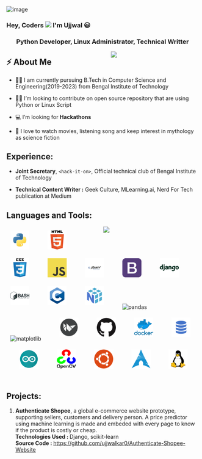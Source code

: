 ![image](https://user-images.githubusercontent.com/55041104/136643713-4cf8338e-2f59-4e2a-ad3b-df62f829e927.png)

### Hey, Coders <img src="https://media.giphy.com/media/hvRJCLFzcasrR4ia7z/giphy.gif" width="25px"> I'm Ujjwal 😃

<!-- <img src="https://media.giphy.com/media/RbDKaczqWovIugyJmW/giphy.gif" width=100% height=30%> -->

### <div align="center"> Python Developer, Linux Administrator, Technical Writter </div>


<img align='right' src="https://media.giphy.com/media/M9gbBd9nbDrOTu1Mqx/giphy.gif" width="230">

## ⚡ About Me

- 👨‍🎓 I am currently pursuing B.Tech in Computer Science and Engineering(2019-2023) from Bengal Institute of Technology

- 👨‍💼 I’m looking to contribute on open source repository that are using Python or Linux Script

- 💻 I’m looking for **Hackathons** 

- 💜 I love to watch movies, listening song and keep interest in mythology as science fiction

## Experience:


* <b>Joint Secretary</b>, `<hack-it-on>`, Official technical club of Bengal Institute of Technology

* <b> Technical Content Writer :</b> Geek Culture, MLearning.ai, Nerd For Tech publication at Medium

## Languages and Tools:
<div>
<img align="right" width="250px" src="https://github-readme-stats.vercel.app/api/top-langs/?username=ujjwalkar0&theme=dracula" >

<img alt="Python" width="50px" style="padding:10px" src="https://raw.githubusercontent.com/github/explore/80688e429a7d4ef2fca1e82350fe8e3517d3494d/topics/python/python.png" />

<img width="20px"/>

<img alt="HTML5" width="50px" style="padding:10px" src="https://raw.githubusercontent.com/github/explore/80688e429a7d4ef2fca1e82350fe8e3517d3494d/topics/html/html.png" />

<img width="20px"/>

<img alt="CSS3" width="50px" style="padding:10px" src="https://raw.githubusercontent.com/github/explore/80688e429a7d4ef2fca1e82350fe8e3517d3494d/topics/css/css.png" />

<img width="20px"/>

<img alt="JavaScript" width="50px" style="padding:10px" src="https://raw.githubusercontent.com/github/explore/80688e429a7d4ef2fca1e82350fe8e3517d3494d/topics/javascript/javascript.png" />

<img width="20px"/>

<img alt="JQuery" width="50px" style="padding:10px" src="https://raw.githubusercontent.com/github/explore/80688e429a7d4ef2fca1e82350fe8e3517d3494d/topics/jquery/jquery.png" />

<img width="20px"/>

<img alt="bootstrap" width="50px" style="padding:10px" src="https://raw.githubusercontent.com/github/explore/80688e429a7d4ef2fca1e82350fe8e3517d3494d/topics/bootstrap/bootstrap.png" />

<img width="20px"/>

<img alt="Django" width="50px" style="padding:10px" src="https://raw.githubusercontent.com/github/explore/80688e429a7d4ef2fca1e82350fe8e3517d3494d/topics/django/django.png" />

<img width="20px"/>

<img alt="Bash" width="50px" style="padding:10px" src="https://raw.githubusercontent.com/github/explore/80688e429a7d4ef2fca1e82350fe8e3517d3494d/topics/bash/bash.png" />

<img width="20px"/>

<img alt="C" width="50px" style="padding:10px" src="https://raw.githubusercontent.com/github/explore/80688e429a7d4ef2fca1e82350fe8e3517d3494d/topics/c/c.png" />

<img width="20px"/>

<img alt="Numpy" width="50px" style="padding:10px" src="https://raw.githubusercontent.com/github/explore/d530d6a3a171a53f7b8eb4e9e005136e7ebd898f/topics/numpy/numpy.png" />

<img width="20px"/>

<img alt="pandas" width="50px" style="padding:10px" src="https://pandas.pydata.org/static/img/pandas_white.svg" />

<img width="20px"/>

<img alt="matplotlib" width="50px" style="padding:10px" src="https://matplotlib.org/_static/logo2_compressed.svg" />

<img width="20px"/>

<img alt="kivy" width="50px" style="padding:10px" src="https://raw.githubusercontent.com/github/explore/5d823171791ab9e6bc894aea5b350c996febf511/topics/kivy/kivy.png" />

<img width="20px"/>

<img alt="github" width="50px" style="padding:10px" src="https://raw.githubusercontent.com/github/explore/78df643247d429f6cc873026c0622819ad797942/topics/github/github.png" />

<img width="20px"/>

<img alt="docker" width="50px" style="padding:10px" src="https://raw.githubusercontent.com/github/explore/80688e429a7d4ef2fca1e82350fe8e3517d3494d/topics/docker/docker.png" />

<img width="20px"/>

<img alt="sql" width="50px" style="padding:10px" src="https://raw.githubusercontent.com/github/explore/80688e429a7d4ef2fca1e82350fe8e3517d3494d/topics/sql/sql.png" />

<img width="20px"/>

<img alt="arduino" width="50px" style="padding:10px" src="https://raw.githubusercontent.com/github/explore/80688e429a7d4ef2fca1e82350fe8e3517d3494d/topics/arduino/arduino.png" />

<img width="20px"/>

<img alt="opencv" width="50px" style="padding:10px" src="https://raw.githubusercontent.com/github/explore/80688e429a7d4ef2fca1e82350fe8e3517d3494d/topics/opencv/opencv.png" />

<img width="20px"/>


<img alt="ubuntu" width="50px" style="padding:10px" src="https://raw.githubusercontent.com/github/explore/80688e429a7d4ef2fca1e82350fe8e3517d3494d/topics/ubuntu/ubuntu.png" />

<img width="20px"/>

<img alt="arch" width="50px" style="padding:10px" src="https://raw.githubusercontent.com/github/explore/7b8474be525e3f210d3c8d60a32beca4bfc2895b/topics/archlinux/archlinux.png" />

<img width="20px"/>


<img alt="linux" width="50px" style="padding:10px" src="https://raw.githubusercontent.com/github/explore/80688e429a7d4ef2fca1e82350fe8e3517d3494d/topics/linux/linux.png" />

<img width="20px"/>

<br>
</div>

## Projects:

1. <b>Authenticate Shopee</b>, a global e-commerce website prototype, supporting sellers, customers and delivery person. A price predictor using machine learning is made and embeded with every page to know if the product is costly or cheap. <br> <b> Technologies Used : </b> Django, scikit-learn <br> <b> Source Code : </b> https://github.com/ujjwalkar0/Authenticate-Shopee-Website 

